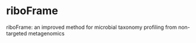 # riboFrame
riboFrame: an improved method for microbial taxonomy profiling from non-targeted metagenomics
